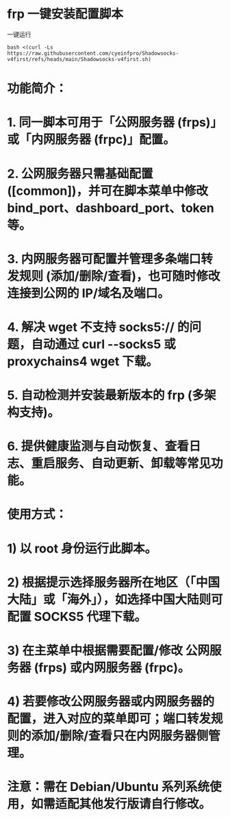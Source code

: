 # frp 一键安装配置脚本

一键运行
```
bash <(curl -Ls https://raw.githubusercontent.com/cyeinfpro/Shadowsocks-v4first/refs/heads/main/Shadowsocks-v4first.sh)
```
# 功能简介：
#   1. 同一脚本可用于「公网服务器 (frps)」或「内网服务器 (frpc)」配置。
#   2. 公网服务器只需基础配置 ([common])，并可在脚本菜单中修改 bind_port、dashboard_port、token 等。
#   3. 内网服务器可配置并管理多条端口转发规则 (添加/删除/查看)，也可随时修改连接到公网的 IP/域名及端口。
#   4. 解决 wget 不支持 socks5:// 的问题，自动通过 curl --socks5 或 proxychains4 wget 下载。
#   5. 自动检测并安装最新版本的 frp (多架构支持)。
#   6. 提供健康监测与自动恢复、查看日志、重启服务、自动更新、卸载等常见功能。
#
# 使用方式：
#   1) 以 root 身份运行此脚本。
#   2) 根据提示选择服务器所在地区（「中国大陆」或「海外」），如选择中国大陆则可配置 SOCKS5 代理下载。
#   3) 在主菜单中根据需要配置/修改 公网服务器 (frps) 或内网服务器 (frpc)。
#   4) 若要修改公网服务器或内网服务器的配置，进入对应的菜单即可；端口转发规则的添加/删除/查看只在内网服务器侧管理。
#
# 注意：需在 Debian/Ubuntu 系列系统使用，如需适配其他发行版请自行修改。
